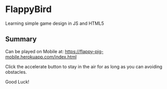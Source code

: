 # FlappyBird
Learning simple game design in JS and HTML5
## Summary
Can be played on Mobile at: https://flappy-pig-mobile.herokuapp.com/index.html

Click the accelerate button to stay in the air for as long as you can avoiding obstacles.

Good Luck!
